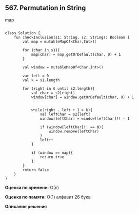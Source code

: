 ## 567. Permutation in String

map
```

class Solution {
    fun checkInclusion(s1: String, s2: String): Boolean {
        val map = mutableMapOf<Char,Int>()

        for (char in s1){
            map[char] = map.getOrDefault(char, 0) + 1
        }

        val window = mutableMapOf<Char,Int>()

        var left = 0
        val k = s1.length

        for (right in 0 until s2.length){
            val char = s2[right]
            window[char] = window.getOrDefault(char, 0) + 1


            while(right - left + 1 > k){
                val leftChar = s2[left]
                window[leftChar] = window[leftChar]!! - 1

                if (window[leftChar]!! == 0){
                    window.remove(leftChar)
                }
                left++
            }

            if (window == map){
                return true
            }
        }
        return false
    }
}
```

**Оценка по времени**: О(n)


**Оценка по памяти**: О(1) алфавит 26 букв


**Описание решения**
```

```

